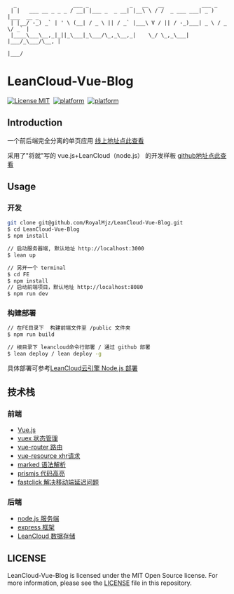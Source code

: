 ```
  _                  ___ _             _   __   __            ___ _           
 | |   ___ __ _ _ _ / __| |___ _  _ __| |__\ \ / /  _ ___ ___| _ ) |___  __ _ 
 | |__/ -_) _` | ' \ (__| / _ \ || / _` |___\ V / || / -_)___| _ \ / _ \/ _` |
 |____\___\__,_|_||_\___|_\___/\_,_\__,_|    \_/ \_,_\___|   |___/_\___/\__, |
                                                                        |___/                         
```


# LeanCloud-Vue-Blog

[![License MIT](https://img.shields.io/badge/license-MIT-blue.svg?style=flat)](myGithub)&nbsp;
[![platform](https://img.shields.io/badge/platform-LeanCloud-lightgray.svg?style=flat)][myGithub]&nbsp;
[![platform](https://img.shields.io/badge/build-passing-green.svg?style=flat)][myGithub]&nbsp;


## Introduction


一个前后端完全分离的单页应用  [线上地址点此查看](http://royalmjz.leanapp.cn)

采用了"将就"写的 vue.js+LeanCloud（node.js） 的开发样板 [github地址点此查看](https://github.com/jiangjiu/vue-leancloud-boilerplate)


## Usage

### 开发

```bash
git clone git@github.com/RoyalMjz/LeanCloud-Vue-Blog.git
$ cd LeanCloud-Vue-Blog
$ npm install

// 启动服务器端, 默认地址 http://localhost:3000
$ lean up

// 另开一个 terminal
$ cd FE
$ npm install
// 启动前端项目，默认地址 http://localhost:8080
$ npm run dev
```

### 构建部署

```bash
// 在FE目录下  构建前端文件至 /public 文件夹
$ npm run build

// 根目录下 leancloud命令行部署 / 通过 github 部署
$ lean deploy / lean deploy -g

```

具体部署可参考[LeanCloud云引擎 Node.js 部署](https://leancloud.cn/docs/leanengine_webhosting_guide-node.html#部署)


## 技术栈
### 前端
- [Vue.js](https://github.com/vuejs/vue)
- [vuex 状态管理](https://github.com/vuejs/vuex)
- [vue-router 路由](https://github.com/vuejs/vue-router)
- [vue-resource xhr请求](https://github.com/vuejs/vue-resource)
- [marked 语法解析](https://github.com/chjj/marked)
- [prismjs 代码高亮](http://prismjs.com/)
- [fastclick 解决移动端延迟问题](https://github.com/ftlabs/fastclick)


### 后端
- [node.js 服务端](https://github.com/nodejs/node)
- [express 框架](https://github.com/expressjs/express)
- [LeanCloud 数据存储](https://leancloud.cn/)


## LICENSE

LeanCloud-Vue-Blog is licensed under the MIT Open Source license. For more information, please see the [LICENSE](https://raw.githubusercontent.com/RoyalMjz/LeanCloud-Vue-Blog/master/LICENSE) file in this repository.



[myGithub]: https://github.com/RoyalMjz/LeanCloud-Vue-Blog
